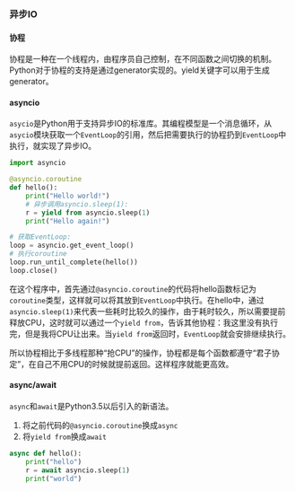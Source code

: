 ### **异步IO**

#### **协程**

协程是一种在一个线程内，由程序员自己控制，在不同函数之间切换的机制。Python对于协程的支持是通过generator实现的。yield关键字可以用于生成generator。

#### **asyncio**

`asycio`是Python用于支持异步IO的标准库。其编程模型是一个消息循环，从`asycio`模块获取一个`EventLoop`的引用，然后把需要执行的协程扔到`EventLoop`中执行，就实现了异步IO。

```python
import asyncio

@asyncio.coroutine
def hello():
    print("Hello world!")
    # 异步调用asyncio.sleep(1):
    r = yield from asyncio.sleep(1)
    print("Hello again!")

# 获取EventLoop:
loop = asyncio.get_event_loop()
# 执行coroutine
loop.run_until_complete(hello())
loop.close()
```

在这个程序中，首先通过`@asyncio.coroutine`的代码将hello函数标记为`coroutine`类型，这样就可以将其放到`EventLoop`中执行。在hello中，通过`asyncio.sleep(1)`来代表一些耗时比较久的操作，由于耗时较久，所以需要提前释放CPU，这时就可以通过一个`yield from`，告诉其他协程：我这里没有执行完，但是我将CPU让出来。当`yield from`返回时，`EventLoop`就会安排继续执行。

所以协程相比于多线程那种“抢CPU”的操作，协程都是每个函数都遵守“君子协定”，在自己不用CPU的时候就提前返回。这样程序就能更高效。

#### **async/await**

`async`和`await`是Python3.5以后引入的新语法。

1. 将之前代码的`@asyncio.coroutine`换成`async`
2. 将`yield from`换成`await`

```python
async def hello():
    print("hello")
    r = await asyncio.sleep(1)
    print("world")
```



